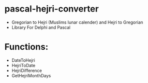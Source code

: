 # pascal-hejri-converter
- Gregorian to Hejri (Muslims lunar calender) and Hejri to Gregorian
- Library For Delphi and Pascal

# Functions:
-   DateToHejri
-  HejriToDate
-   HejriDifference
-   GetHejriMonthDays
